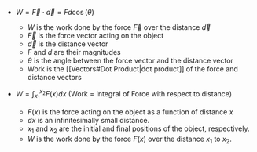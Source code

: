 - $W = \vec{F} \cdot \vec{d}=Fd\cos(\theta)$ 
    - $W$ is the work done by the force $\vec{F}$ over the distance $\vec{d}$
    - $\vec{F}$ is the force vector acting on the object
    - $\vec{d}$ is the distance vector
    - $F$ and $d$ are their magnitudes
    - $\theta$ is the angle between the force vector and the distance vector
    - Work is the [[Vectors#Dot Product|dot product]] of the force and distance vectors

- $W=\int_{x_1}^{x_2} F(x) dx$ (Work = Integral of Force with respect to distance)
    - $F(x)$ is the force acting on the object as a function of distance $x$
    - $dx$ is an infinitesimally small distance.
    - $x_1$ and $x_2$ are the initial and final positions of the object, respectively.
    - $W$ is the work done by the force $F(x)$ over the distance $x_1$ to $x_2$.

